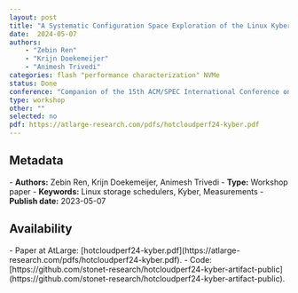 ```yaml
---
layout: post
title: "A Systematic Configuration Space Exploration of the Linux Kyber I/O Scheduler"
date:  2024-05-07
authors: 
    - "Zebin Ren"
    - "Krijn Doekemeijer"
    - "Animesh Trivedi"
categories: flash "performance characterization" NVMe
status: Done
conference: "Companion of the 15th ACM/SPEC International Conference on Performance Engineering (ICPE ’24 Companion)"
type: workshop
other: ""
selected: no
pdf: https://atlarge-research.com/pdfs/hotcloudperf24-kyber.pdf
---
```


<h2>Metadata</h2>
- <b>Authors:</b> Zebin Ren, Krijn Doekemeijer, Animesh Trivedi
- <b>Type:</b> Workshop paper
- <b>Keywords:</b> Linux storage schedulers, Kyber, Measurements
- <b>Publish date:</b> 2023-05-07

<h2>Availability</h2>
- Paper at AtLarge: [hotcloudperf24-kyber.pdf](https://atlarge-research.com/pdfs/hotcloudperf24-kyber.pdf).
- Code: [https://github.com/stonet-research/hotcloudperf24-kyber-artifact-public](https://github.com/stonet-research/hotcloudperf24-kyber-artifact-public).
